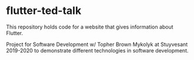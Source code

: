 # flutter-ted-talk

This repository holds code for a website that gives information about Flutter.

Project for Software Development w/ Topher Brown Mykolyk at Stuyvesant 2019-2020 to demonstrate different technologies in software development.
